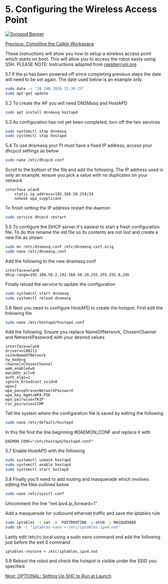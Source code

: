 # 5. Configuring the Wireless Access Point

[![Syropod Banner](https://i.imgur.com/QyMTwG3.jpg "CSIRO Robotics")](https://research.csiro.au/robotics/)

[Previous: Compiling the Catkin Workspace](shc_raspi4_compile_workspace.md)

These instructions will show you how to setup a wireless access point which starts on boot. This will allow you to access the robot easily using SSH.
PLEASE NOTE: Instructions adapted from [raspberrypi.org](https://www.raspberrypi.org/documentation/configuration/wireless/access-point.md)

5.1 If the pi has been powered off since completing previous steps the date will need to be set again. The date used below is an example only.

```bash
sudo date -s "20 JAN 2020 15:30:25"
sudo apt-get update
```

5.2 To create the AP you will need DNSMasq and HostAPD

```bash
sudo apt install dnsmasq hostapd
```

5.3 As configuration has not yet been completed, turn off the two services

```bash
sudo systemctl stop dnsmasq
sudo systemctl stop hostapd
```

5.4 To use dnsmasq your Pi must have a fixed IP address, access your dhcpcd settings as below

```bash
sudo nano /etc/dhcpcd.conf
```

Scroll to the bottom of the file and add the following. The IP address used is only an example, ensure you pick a value with no duplicates on your network

```apacheconf
interface wlan0
    static ip_address=192.168.50.254/24
    nohook wpa_supplicant
```

To finish setting the IP address restart the daemon

```bash
sudo service dhcpcd restart
```

5.5 To configure the DHCP server it's easiest to start a fresh configuration file. To do this rename the old file so its contents are not lost and create a new file as shown

```bash
sudo mv /etc/dnsmasq.conf /etc/dnsmasq.conf.orig
sudo nano /etc/dnsmasq.conf
```

Add the following to the new dnsmasq.conf

```apacheconf
interface=wlan0
dhcp-range=192.168.50.2,192.168.50.20,255.255.255.0,24h
```

Finally reload the service to update the configuration

```bash
sudo systemctl start dnsmasq
sudo systemctl reload dnsmasq
```

5.6 Next you need to configure HostAPD to create the hotspot. First edit the following file

``` bash
sudo nano /etc/hostapd/hostapd.conf
```

Add the following. Ensure you replace NameOfNetwork, ChosenChannel and NetworkPassword with your desired values

```apacheconf
interface=wlan0
driver=nl80211
ssid=NameOfNetwork
hw_mode=g
channel=ChosenChannel
wmm_enabled=0
macaddr_acl=0
auth_algs=1
ignore_broadcast_ssid=0
wpa=2
wpa_passphrase=NetworkPassword
wpa_key_mgmt=WPA-PSK
wpa_pairwise=TKIP
rsn_pairwise=CCMP
```

Tell the system where the configuration file is saved by editing the following

``` bash
sudo nano /etc/default/hostapd
```

In this file find the line beginning #DAEMON_CONF and replace it with

```apacheconf
DAEMON_CONF="/etc/hostapd/hostapd.conf"
```

5.7 Enable HostAPD with the following

```bash
sudo systemctl unmask hostapd
sudo systemctl enable hostapd
sudo systemctl start hostapd
```

5.8 Finally you'll need to add routing and masquerade which involves editing the files outlined below

```bash
sudo nano /etc/sysctl.conf
```

Uncomment the line "net.ipv4.ip_forward=1"

Add a masquerade for outbound ethernet traffic and save the iptables rule

```bash
sudo iptables -t nat -A  POSTROUTING -o eth0 -j MASQUERADE
sudo sh -c "iptables-save > /etc/iptables.ipv4.nat"
```

Lastly edit /etc/rc.local using a sudo nano command and add the following just before the exit 0 command

```apacheconf
iptables-restore < /etc/iptables.ipv4.nat
```

5.9 Reboot the robot and check the hotspot is visible under the SSID you specified.

[Next: OPTIONAL: Setting Up SHC to Run at Launch](shc_raspi4_run_at_launch.md)
